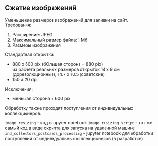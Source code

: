 ## Сжатие изображений

Уменьшение размеров изображений для заливки на сайт.  
Требования:

1. Расширение: JPEG
2. Максимальный размер файла: 1 Мб
3. Размеры изображения

Стандартная открытка:
* 880 х 600 pix (бОльшая сторона = 880 pix)  
из расчета реальных размеров открыток 14 х 9 см (дореволюционные), 14.7 х 10.5 (советские)
* 150 ± 20 dpi

Исключения:
* меньшая сторона = 600 pix 

Обработку также проходят поступления от индивидуальных коллекционеров.

`image_resizing` - код в jupyter notebook
`image_resizing_script` - тот же самый код в виде скрипта для запуска на удаленной машине
`ind_collectors_postcards_processing` - jupyter notebook для обработки поступлений от индивидуальных коллекционеров (в разработке)